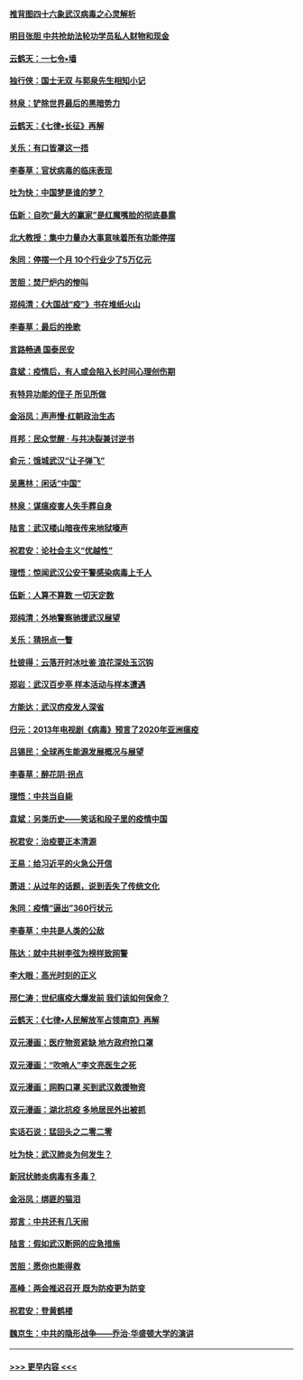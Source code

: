 #### [推背图四十六象武汉病毒之心灵解析](../pages/nsc993/n11911761.md?t=03040331) 
#### [明目张胆 中共抢劫法轮功学员私人财物和现金](../pages/nsc993/n11910262.md?t=03040331) 
#### [云鹤天：一七令▪墙](../pages/nsc993/n11910627.md?t=03040331) 
#### [独行侠：国士无双 与郭泉先生相知小记](../pages/nsc993/n11910613.md?t=03040331) 
#### [林泉：铲除世界最后的黑暗势力](../pages/nsc993/n11909320.md?t=03040331) 
#### [云鹤天：《七律▪长征》再解](../pages/nsc993/n11909327.md?t=03040331) 
#### [关乐：有口皆罩这一捂](../pages/nsc993/n11908393.md?t=03040331) 
#### [李春草：官状病毒的临床表现](../pages/nsc993/n11908339.md?t=03040331) 
#### [吐为快：中国梦是谁的梦？](../pages/nsc993/n11906564.md?t=03040331) 
#### [伍新：自吹“最大的赢家”是红魔嘴脸的彻底暴露](../pages/nsc993/n11906407.md?t=03040331) 
#### [北大教授：集中力量办大事意味着所有功能停摆](../pages/nsc993/n11904800.md?t=03040331) 
#### [朱同：停摆一个月 10个行业少了5万亿元](../pages/nsc993/n11904498.md?t=03040331) 
#### [苦胆：焚尸炉内的惨叫](../pages/nsc993/n11904479.md?t=03040331) 
#### [郑纯清：《大国战“疫”》书在堆纸火山](../pages/nsc993/n11904450.md?t=03040331) 
#### [李春草：最后的挽歌](../pages/nsc993/n11904441.md?t=03040331) 
#### [言路畅通 国泰民安](../pages/nsc993/n11904222.md?t=03040331) 
#### [袁斌：疫情后，有人或会陷入长时间心理创伤期](../pages/nsc993/n11901514.md?t=03040331) 
#### [有特异功能的侄子 所见所做](../pages/nsc993/n11901154.md?t=03040331) 
#### [金浴凤：声声慢‧红朝政治生态](../pages/nsc993/n11899553.md?t=03040331) 
#### [肖邦：民众觉醒 · 与共决裂兼讨逆书](../pages/nsc993/n11898435.md?t=03040331) 
#### [俞元：饿城武汉“让子弹飞”](../pages/nsc993/n11898344.md?t=03040331) 
#### [吴惠林：闲话“中国”](../pages/nsc993/n11898182.md?t=03040331) 
#### [林泉：谋瘟疫害人失手葬自身](../pages/nsc993/n11897892.md?t=03040331) 
#### [陆言：武汉楼山暗夜传来地狱嚎声](../pages/nsc993/n11897033.md?t=03040331) 
#### [祝君安：论社会主义“优越性”](../pages/nsc993/n11897005.md?t=03040331) 
#### [理悟：惊闻武汉公安干警感染病毒上千人](../pages/nsc993/n11896947.md?t=03040331) 
#### [伍新：人算不算数 一切天定数](../pages/nsc993/n11893372.md?t=03040331) 
#### [郑纯清：外地警察驰援武汉展望](../pages/nsc993/n11893115.md?t=03040331) 
#### [关乐：猜拐点一瞥](../pages/nsc993/n11893020.md?t=03040331) 
#### [杜彼得：云落开时冰吐鉴 浪花深处玉沉钩](../pages/nsc993/n11892107.md?t=03040331) 
#### [郑岩：武汉百步亭 样本活动与样本遭遇](../pages/nsc993/n11892310.md?t=03040331) 
#### [方能达：武汉疠疫发人深省](../pages/nsc993/n11891376.md?t=03040331) 
#### [归元：2013年电视剧《病毒》预言了2020年亚洲瘟疫](../pages/nsc993/n11891126.md?t=03040331) 
#### [吕锡民：全球再生能源发展概况与展望](../pages/nsc993/n11890613.md?t=03040331) 
#### [李春草：醉花阴·拐点](../pages/nsc993/n11890567.md?t=03040331) 
#### [理悟：中共当自毙](../pages/nsc993/n11890559.md?t=03040331) 
#### [袁斌：另类历史——笑话和段子里的疫情中国](../pages/nsc993/n11889243.md?t=03040331) 
#### [祝君安：治疫要正本清源](../pages/nsc993/n11889085.md?t=03040331) 
#### [王易：给习近平的火急公开信](../pages/nsc993/n11888225.md?t=03040331) 
#### [萧进：从过年的话题，说到丢失了传统文化](../pages/nsc993/n11887732.md?t=03040331) 
#### [朱同：疫情“逼出”360行状元](../pages/nsc993/n11887678.md?t=03040331) 
#### [李春草：中共是人类的公敌](../pages/nsc993/n11887656.md?t=03040331) 
#### [陈达：就中共树李弦为榜样致网警](../pages/nsc993/n11887625.md?t=03040331) 
#### [李大眼：高光时刻的正义](../pages/nsc993/n11887585.md?t=03040331) 
#### [邢仁涛：世纪瘟疫大爆发前 我们该如何保命？](../pages/nsc993/n11887535.md?t=03040331) 
#### [云鹤天：《七律▪人民解放军占领南京》再解](../pages/nsc993/n11887524.md?t=03040331) 
#### [双元漫画：医疗物资紧缺 地方政府抢口罩](../pages/nsc993/n11884744.md?t=03040331) 
#### [双元漫画：“吹哨人”李文亮医生之死](../pages/nsc993/n11884705.md?t=03040331) 
#### [双元漫画：网购口罩 买到武汉救援物资](../pages/nsc993/n11884670.md?t=03040331) 
#### [双元漫画：湖北抗疫 多地居民外出被抓](../pages/nsc993/n11884643.md?t=03040331) 
#### [实话石说：猛回头之二零二零](../pages/nsc993/n11883968.md?t=03040331) 
#### [吐为快：武汉肺炎为何发生？](../pages/nsc993/n11882180.md?t=03040331) 
#### [新冠状肺炎病毒有多毒？](../pages/nsc993/n11881790.md?t=03040331) 
#### [金浴凤：绑匪的猫泪](../pages/nsc993/n11880664.md?t=03040331) 
#### [郑言：中共还有几天闹](../pages/nsc993/n11880645.md?t=03040331) 
#### [陆言：假如武汉断网的应急措施](../pages/nsc993/n11880619.md?t=03040331) 
#### [苦胆：愿你也能得救](../pages/nsc993/n11880601.md?t=03040331) 
#### [高峰：两会推迟召开  既为防疫更为防变](../pages/nsc993/n11879977.md?t=03040331) 
#### [祝君安：登黄鹤楼](../pages/nsc993/n11880583.md?t=03040331) 
#### [魏京生：中共的隐形战争——乔治‧华盛顿大学的演讲](../pages/nsc993/n11879765.md?t=03040331) 

----
#### [ >>> 更早内容 <<< ](../indexes/nsc993-earlier.md)

